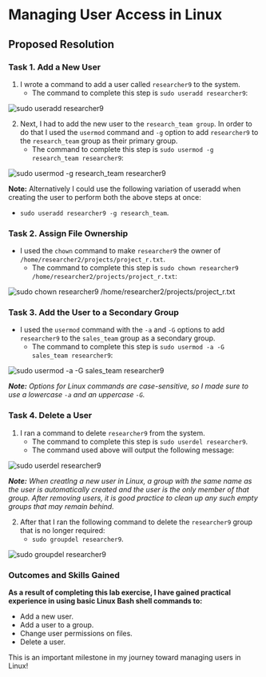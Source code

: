 # Managing User Access in Linux

## Proposed Resolution

### Task 1. Add a New User

1. I wrote a command to add a user called `researcher9` to the system.
    * The command to complete this step is `sudo useradd researcher9`:

![sudo useradd researcher9](https://github.com/user-attachments/assets/d5943a49-fdbc-4165-a318-8b9866f7db49)

2. Next, I had to add the new user to the `research_team group`. In order to do that I used the `usermod` command and `-g` option to add `researcher9` to the `research_team` group as their primary group.
    * The command to complete this step is `sudo usermod -g research_team researcher9`:

![sudo usermod -g research_team researcher9](https://github.com/user-attachments/assets/02bfc339-83c4-4eda-a4d4-6e2d05b839af)

**Note:** Alternatively I could use the following variation of useradd when creating the user to perform both the above steps at once:
   * `sudo useradd researcher9 -g research_team`.

### Task 2. Assign File Ownership

* I used the `chown` command to make `researcher9` the owner of `/home/researcher2/projects/project_r.txt`.
   * The command to complete this step is `sudo chown researcher9 /home/researcher2/projects/project_r.txt`:

![sudo chown researcher9 /home/researcher2/projects/project_r.txt](https://github.com/user-attachments/assets/f7fb3829-c985-4c1f-9280-abbc8a366382)

### Task 3. Add the User to a Secondary Group

* I used the `usermod` command with the `-a` and `-G` options to add `researcher9` to the `sales_team` group as a secondary group.
   * The command to complete this step is `sudo usermod -a -G sales_team researcher9`:
  
![sudo usermod -a -G sales_team researcher9](https://github.com/user-attachments/assets/5a9da524-f73c-4edf-bb45-998caea0046b)

***Note:** Options for Linux commands are case-sensitive, so I made sure to use a lowercase `-a` and an uppercase `-G`.*

### Task 4. Delete a User

1. I ran a command to delete `researcher9` from the system.
   * The command to complete this step is `sudo userdel researcher9`.
   * The command used above will output the following message:

![sudo userdel researcher9](https://github.com/user-attachments/assets/bb0e3eaa-b829-47ed-8b82-9196733344e9)

***Note:** When creatIng a new user in Linux, a group with the same name as the user is automatically created and the user is the only member of that group. After removing users, it is good practice to clean up any such empty groups that may remain behind.*

2. After that I ran the following command to delete the `researcher9` group that is no longer required:
   * `sudo groupdel researcher9`.

![sudo groupdel researcher9](https://github.com/user-attachments/assets/0476158f-a2e2-4fc1-a5af-89503141bd71)

### Outcomes and Skills Gained

**As a result of completing this lab exercise, I have gained practical experience in using basic Linux Bash shell commands to:**

* Add a new user.
* Add a user to a group.
* Change user permissions on files.
* Delete a user.
  
This is an important milestone in my journey toward managing users in Linux!
